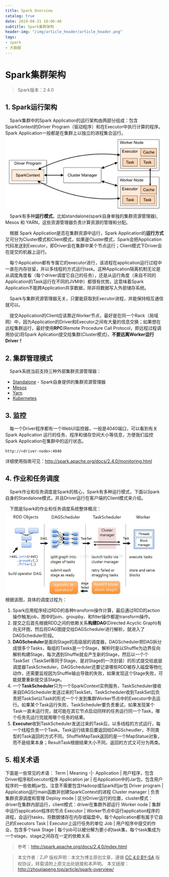 ```yaml
---
title: Spark Overview
catalog: true
date: 2019-08-31 10:06:40
subtitle: Spark集群架构
header-img: "/img/article_header/article_header.png"
tags: 
- spark
- 大数据
---
```




# Spark集群架构
> Spark版本：2.4.0


## 1. Spark运行架构
&emsp;Spark集群中的Spark Application的运行架构由两部分组成：包含SparkContext的Driver Program（驱动程序）和在Executor中执行计算的程序。Spark Application一般都是在集群上以独立的进程集合运行。
![spark运行架构图](https://github.com/JP6907/Pic/blob/master/spark/cluster-overview.png?raw=true)
&emsp;Spark有多种**运行模式**，比如standalone(spark自身单独的集群资源管理器), Mesos 和 YARN，这些资源管理器负责计算资源的管理和分配。


&emsp;根据 Spark Application是否在集群资源中运行，Spark Application的**运行方式**又可分为Cluster模式和Client模式，如果是Cluster模式，Spark会把Application代码发送到Executor，即Driver会在集群中某个节点运行；Client模式下Driver会在提交的机器上运行。  

&emsp;每个Application都有专属它的executor进行，该进程在application运行过程中一直在内存驻留，并以多线程的方式运行task。这种Application隔离机制无论是从调度角度看（每个driver调度它自己的任务），还是从运行角度（来自不同的Application的Task运行在不同的JVM中）都很有优势。这意味着Spark Application不能跨Application共享数据，除非将数据写入外部储存系统。

&emsp;Spark与集群资源管理器无关，只要能获取到Executor进程，并能保持相互通信就可以。

&emsp;提交Application的Client应该靠近Worker节点，最好是在同一个Rack（局域网）中，因为Application的Driver和Executor之间有大量的信息交换；如果想在远程集群运行，最好使用**RPC**(Remote Procedure Call Protocol，即远程过程调用协议)将Spark Aplication提交给集群(Cluster模式)，**不要远离Worker运行Driver！**


## 2. 集群管理模式
&emsp;Spark系统当前支持三种外部集群资源管理器：
- [Standalone](http://spark.apache.org/docs/2.4.0/spark-standalone.html) - Spark自身提供的集群资源管理器
- [Mesos](http://spark.apache.org/docs/2.4.0/running-on-mesos.html)
- [Yarn](http://spark.apache.org/docs/2.4.0/running-on-yarn.html)
- [Kubernetes](http://spark.apache.org/docs/2.4.0/running-on-kubernetes.html)


## 3. 监控
&emsp;每一个Driver程序都有一个WebUI监控器，一般是4040端口，可以看到有关Spark Application 运行的任务、程序和储存空间大小等信息，方便我们监控Spark Application在集群中的运行状态。
```
http://<driver-node>:4040
```
详细使用指南可见：http://spark.apache.org/docs/2.4.0/monitoring.html

## 4. 作业和任务调度
&emsp;Spark作业和任务调度是Spark的核心，Spark有多种运行模式，下面以Spark自身的Standalone模式，并且Driver运行在客户端的Client模式来介绍。

&emsp;下图是Spark的作业和任务调度系统整体概况：
![spark-schedule](https://github.com/JP6907/Pic/raw/master/spark/spark-schedule)
根据该图，具体的调度过程为：
1. Spark应用程序经过RDD的各种transform操作计算，最后通过RDD的action操作触发job，图中的join、groupby、和filter操作都是transform操作。
2. 提交之后首先根据RDD之间的依赖关系**构建DAG**(Directed Acyclic Graph)有向无环图，然后将DAG图提交给DAGScheduler进行解析，就进入了DAGScheduler阶段。
3. **DAGScheduler**是面向Stage的高级层的调度器，DAGScheduler把DAG拆分成很多个Tasks，每组的Tasks是一个Stage，解析时是以Shuffle为边界反向解析构建Stage，每次遇到Shuffle就会产生新的Stage，然后以一个个TaskSet（TaskSet等同于Stage，是对Stage的一次封装）的形式提交给底层调度器TaskScheduler。DAGScheduler还要记录哪些RDD被存入磁盘等物化动作，还需要监视因为Shuffle输出导致的失败，如果发现这个Stage失败，可能就要重新提交该Stage。
4. 一个**TaskScheduler**只为一个SparkContext实例服务，TaskScheduler接收来自DAGScheduler发送过来的TaskSet，TaskScheduler收到TaskSet后负责把TaskSet以Task的形式一个个发到集群Worker节点中的Executor中去运行。如果某个Task运行失败，TaskScheduler要负责重试，如果发现某个Task一直未运行完，就可能在其它节点启动同样的任务运行同一个Task，哪个任务先运行完就用哪个任务的结果。
5. **Executor**收到TaskScheduler发送过来的Task后，以多线程的方式运行，每一个线程负责一个Task。Task运行结束后要返回给DAGScheudler，不同类型的Task返回的方式不同。ShuffleMapTask返回的是一个MapStatue对象，而不是结果本身；ResultTask根据结果大小不同，返回的方式又可分为两类。


## 5. 相关术语
下面是一些常见的术语：
Term | Meaning
-|-
Application | 用户程序，包含Driver程序和Executor程序
Application jar | 在Application中的Jar包，包含用户程序的一些依赖jar包，注意不需要包含Hadoop或Spark的jar包
Driver program | Application运行main函数并创建SparkContext的进程
Cluster manager | 负责集群资源调度和管理
Deploy mode | 区分Driver运行的位置，cluster模式：driver在集群内部运行，client模式：driver在集群外部运行
Worker node | 集群中运行application程序的节点
Executor | Worker节点中运行application程序的进程，会运行tasks，将数据储存在内存或磁盘中。每个Application都有属于它自己的Executors
Task | Executor上运行任务的单位
Job | 用户程序中提交的作业，包含多个task
Stage | 每个job可以被分解为更小的task集，每个task集成为一个stage，stage之间存在一定的依赖关系



> 参考：http://spark.apache.org/docs/2.4.0/index.html

>本文作者：ZJP
版权声明：本文为博主原创文章，遵循 [CC 4.0 BY-SA](http://creativecommons.org/licenses/by-sa/4.0/) 版权协议，转载请附上原文出处链接和本声明。
本文链接：http://zhoujiapeng.top/article/spark-overview/